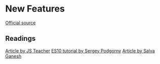 # New Features

[Official source](https://www.ecma-international.org/ecma-262/10.0/index.html)

## Readings

[Article by JS Teacher](https://medium.com/@js_tut/the-complete-guide-to-es10-features-f09a8c7be1bd)
[ES10 tutorial by Sergey Podgorny](https://blog.larapulse.com/es-2015/ecmascript-10)
[Article by Salva Ganesh](https://medium.com/@selvaganesh93/javascript-whats-new-in-ecmascript-2019-es2019-es10-35210c6e7f4b)
